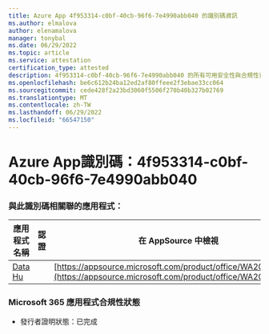 ```yaml
---
title: Azure App 4f953314-c0bf-40cb-96f6-7e4990abb040 的識別碼資訊
ms.author: elmalova
author: elenamalova
manager: tonybal
ms.date: 06/29/2022
ms.topic: article
ms.service: attestation
certification_type: attested
description: 4f953314-c0bf-40cb-96f6-7e4990abb040 的所有可用安全性與合規性資訊。
ms.openlocfilehash: be6c612b24ba12ed2af80ffeee2f3ebae33cc064
ms.sourcegitcommit: cede428f2a23bd3060f5506f270b40b327b02769
ms.translationtype: MT
ms.contentlocale: zh-TW
ms.lasthandoff: 06/29/2022
ms.locfileid: "66547150"
---
```

# <a name="azure-app-id-4f953314-c0bf-40cb-96f6-7e4990abb040"></a>Azure App識別碼：4f953314-c0bf-40cb-96f6-7e4990abb040


### <a name="apps-associated-with-this-id"></a>與此識別碼相關聯的應用程式：
| **應用程式名稱** | **認證** | **在 AppSource 中檢視** |
|--------------|---------------|-----------------------|
| [Data Hu](../forward/WA200004262.md) |  | [https://appsource.microsoft.com/product/office/WA200004262](https://appsource.microsoft.com/product/office/WA200004262) |

### <a name="microsoft-365-app-compliance-status"></a>Microsoft 365 應用程式合規性狀態
- 發行者證明狀態：已完成
